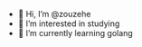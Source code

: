 - 👋 Hi, I’m @zouzehe
- 👀 I’m interested in studying
- 🌱 I’m currently learning golang


<!---
zouzehe/zouzehe is a ✨ special ✨ repository because its `README.md` (this file) appears on your GitHub profile.
You can click the Preview link to take a look at your changes.
--->
